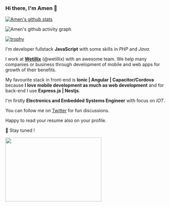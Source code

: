 ### Hi there, I'm Amen 👋

[![Amen's github stats](https://github-readme-stats.vercel.app/api?username=amilamen&count_private=true&show_icons=true&theme=synthwave)](https://github.com/amilamen/github-readme-stats)

![Amen's github activity graph](https://activity-graph.herokuapp.com/graph?username=amilamen&theme=dracula)

[![trophy](https://github-profile-trophy.vercel.app/?username=amilamen&theme=onedark)](https://github.com/ryo-ma/github-profile-trophy)

I'm developer fullstack **JavaScript** with some skills in *PHP* and *Java*. 

I work at [**Wetillix**](https://wetillix.com) (@wetillix) with an awesome team. We help many companies or business through development of mobile and web apps for growth of their benefits.  

My favourite stack in front-end is **Ionic | Angular | Capacitor/Cordova** because **I love mobile development as much as web development** and for back-end I use **Express.js | Nestjs**.

I'm firstly **Electronics and Embedded Systems Engineer** with focus on *IOT*.

You can follow me on [Twitter](https://twitter.com/ezchilamen) for fun discussions.

Happy to read your resume also on your profile.

🔭 Stay tuned !

<img src="https://media.giphy.com/media/3o7qE1YN7aBOFPRw8E/giphy.gif" width="300" height="200" />
